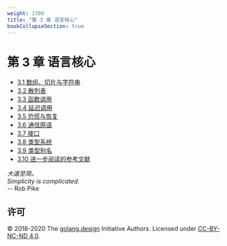 ```yaml
---
weight: 1300
title: "第 3 章 语言核心"
bookCollapseSection: true
---
```


# 第 3 章 语言核心

- [3.1 数组、切片与字符串](./slice.md)
- [3.2 散列表](./map.md)
- [3.3 函数调用](./func.md)
- [3.4 延迟调用](./defer.md)
- [3.5 恐慌与恢复](./panic.md)
- [3.6 通信原语](./chan.md)
- [3.7 接口](./interface.md)
- [3.8 类型系统](./type.md)
- [3.9 类型别名](./alias.md)
- [3.10 进一步阅读的参考文献](./ref.md)

<div class="quote">
<i class="quote-mark fas fa-thumbtack"></i>
<I>
大道至简。
</I></br>
<I>
Simplicity is complicated.
</I></br>
<div class="quote-right">
-- Rob Pike
</div>
</div>

## 许可

&copy; 2018-2020 The [golang.design](https://golang.design) Initiative Authors. Licensed under [CC-BY-NC-ND 4.0](https://creativecommons.org/licenses/by-nc-nd/4.0/).
